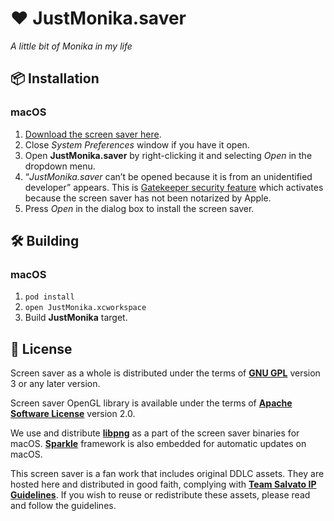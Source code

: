 # ❤️ JustMonika.saver

_A little bit of Monika in my life_

## 📦 Installation

### macOS

1. [Download the screen saver here](https://github.com/ilammy/JustMonika.saver/releases/download/v1.1/JustMonika.saver.zip).
2. Close _System Preferences_ window if you have it open.
3. Open **JustMonika.saver** by right-clicking it and selecting _Open_ in the dropdown menu.
4. “_JustMonika.saver_ can’t be opened because it is from an unidentified developer” appears. This is [Gatekeeper security feature](https://support.apple.com/en-us/HT202491) which activates because the screen saver has not been notarized by Apple.
5. Press _Open_ in the dialog box to install the screen saver.

## 🛠 Building

### macOS

1. `pod install`
2. `open JustMonika.xcworkspace`
3. Build **JustMonika** target.

## 📄 License

Screen saver as a whole is distributed under the terms of [**GNU GPL**](LICENSE) version 3 or any later version.

Screen saver OpenGL library is available under the terms of [**Apache Software License**](JustMonikaGL/LICENSE) version 2.0.

We use and distribute [**libpng**](http://www.libpng.org/pub/png/libpng.html) as a part of the screen saver binaries for macOS.
[**Sparkle**](https://sparkle-project.org) framework is also embedded for automatic updates on macOS.

This screen saver is a fan work that includes original DDLC assets.
They are hosted here and distributed in good faith,
complying with [**Team Salvato IP Guidelines**](http://teamsalvato.com/ip-guidelines/).
If you wish to reuse or redistribute these assets, please read and follow the guidelines.
